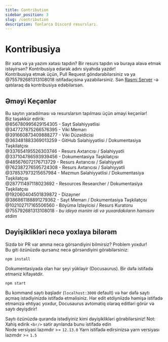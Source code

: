```yaml
---
title: Contribution
sidebar_position: 3
slug: /contribution
description: Tonlarca Discord resursları.
---
```


# Kontribusiya

Bir xəta və ya yazım xətası tapdın? Bir resurs tapdın və buraya əlavə etmək istəyirsən? Kontribusiya edərək adını siyahıda yazdır!<br/>
Kontribusiya etmək üçün, Pull Request göndərəbilərsiniz və ya @755792681313108018 istifadəçisinə yazabilərsiniz.
Sən [Rəsmi Server](https://discord.gg/yxbqz9pNxS) -ə qatılaraq da kontribusiya edəbilərsən.

## Əməyi Keçənlər

Bu saytın yaradılması və resurslarsın tapılması üçün əməyi keçənlər!<br/>
Biz təşəkkür edirik:<br/>
@856780995629154305 - Sayt Səlahiyyətlisi <br/>
@347727875266576395 - Viki Memarı <br/>
@391660873409888277 - Viki Düzəldicisi <br/>
@363481883369013259 - GitHub Səlahiyyətlisi / Dokumentasiya Təşkilatçısı<br/>
@337654195526303746 - Resurs Axtarıcısı / Səlahiyyətli<br/>
@337104786593939456 - Dokumentasiya Təşkilatçısı<br/>
@485676072176713729 - Resurs Axtarıcısı / Səlahiyyətli<br/>
@762387276595724308 - Resurs Axtarıcısı / Səlahiyyətli<br/>
@378537973215657984 - Məzmun Səlahiyyətlisi / Dokumentasiya Təşkilatçısı<br/>
@287711497118023692 - Resources Researcher / Dokumentasiya Təşkilatçısı<br/>
@192060404501839872 - Dizayner<br/>
@386861188891279362 - Sayt Memarı / Dokumentasiya Təşkilatçısı<br/>
@102102717165506560 - Böyümə İzləyicisi / Resurs Kuratoru<br/>
@755792681313108018 - *bu ideya mənim idi və yuxardakıların hamısını etdim*

## Dəyişiklikləri necə yoxlaya bilərəm

Sizdə bir PR var amma necə görsəndiyini bilmirsiz? Problem yoxdur!<br/>
Bu giti özünüzdə qursanız necə görsəndiyini görəbilərsiniz:

```
npm install
```

Dokumentasiyada olan hər şeyi yükləyir (Docusaurus). Bir dəfə istifadə etməniz kifayətdir.

```
npm start
```

Bu kommand saytı başladır (``localhost:3000`` default) və hər dəfə saytı açmaq istədiyinizdə istifadə etməlisiniz.
Hər edit etdiyniizdə həmişə istifadə etmənizə ehtiyac yoxdur, Docusaurus avtomatiq olaraq editləri görür və saytı deyişdirir!

Saytı özünüzdə quranda istədiyiniz kimi dəyişiklikləri görəbilərsiniz!
Not: Xahiş edirik ``<br/>`` sətir ayrılanda bunu istifadə edin<br/>
Node versiyasi lazımdır >= ``12.13.0``
Yarn istifadə edirsinizsə yarn versiyası lazımdır >= ``1.5``
